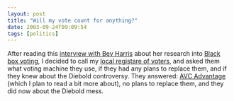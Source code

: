 ```yaml
---
layout: post
title: "Will my vote count for anything?"
date: 2003-09-24T09:09:54
tags: [politics]
---
```


After reading this [interview with Bev Harris][1] about her research into
[Black box voting][2], I decided to call my [local registare of voters][3],
and asked them what voting machine they use, if they had any plans to replace
them, and if they knew about the Diebold controversy. They answered: [ AVC
Advantage][4] (which I plan to read a bit more about), no plans to replace
them, and they did now about the Diebold mess.

   [1]: http://salon.com/tech/feature/2003/09/23/bev_harris/print.html

   [2]: http://www.blackboxvoting.com/

   [3]: http://www.albemarle.org/department.asp?section_id=1827&department=registrar

   [4]: http://www.sequoiavote.com/productguide.php?product=AVC%20Advantage&type=Introduction

